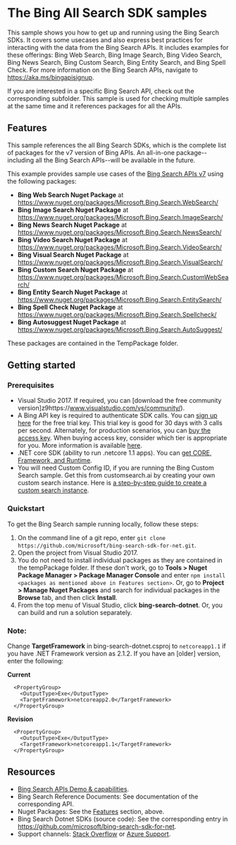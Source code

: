 # The Bing All Search SDK samples

This sample shows you how to get up and running using the Bing Search SDKs. It covers some usecases and also express best practices for interacting with the data from the Bing Search APIs. It includes examples for these offerings: Bing Web Search, Bing Image Search, Bing Video Search, Bing News Search, Bing Custom Search, Bing Entity Search, and Bing Spell Check. For more information on the Bing Search APIs, navigate to https://aka.ms/bingapisignup. 

If you are interested in a specific Bing Search API, check out the corresponding subfolder. This sample is used for checking multiple samples at the same time and it references packages for all the APIs.

## Features

This sample references the all Bing Search SDKs, which is the complete list of packages for the v7 version of Bing APIs. An all-in-one package--including all the Bing Search APIs--will be available in the future.

This example provides sample use cases of the [Bing Search APIs v7](https://github.com/microsoft/bing-search-sdk-for-net/tree/main/samples/BingSearchSamples) using the following packages:

* **Bing Web Search Nuget Package** at https://www.nuget.org/packages/Microsoft.Bing.Search.WebSearch/
* **Bing Image Search Nuget Package** at https://www.nuget.org/packages/Microsoft.Bing.Search.ImageSearch/
* **Bing News Search Nuget Package** at https://www.nuget.org/packages/Microsoft.Bing.Search.NewsSearch/
* **Bing Video Search Nuget Package** at https://www.nuget.org/packages/Microsoft.Bing.Search.VideoSearch/
* **Bing Visual Search Nuget Package** at https://www.nuget.org/packages/Microsoft.Bing.Search.VisualSearch/
* **Bing Custom Search Nuget Package** at https://www.nuget.org/packages/Microsoft.Bing.Search.CustomWebSearch/
* **Bing Entity Search Nuget Package** at https://www.nuget.org/packages/Microsoft.Bing.Search.EntitySearch/
* **Bing Spell Check Nuget Package** at https://www.nuget.org/packages/Microsoft.Bing.Search.Spellcheck/
* **Bing Autosuggest Nuget Package** at https://www.nuget.org/packages/Microsoft.Bing.Search.AutoSuggest/

These packages are contained in the TempPackage folder. 

## Getting started

### Prerequisites

- Visual Studio 2017. If required, you can [download the free community version]z9https://www.visualstudio.com/vs/community/).
- A Bing API key is required to authenticate SDK calls. You can [sign up here](hhttps://aka.ms/bingapisignup) for the free trial key. This trial key is good for 30 days with 3 calls per second. Alternately, for production scenarios, you can [buy the access key](https://aka.ms/bingapisignup). When buying access key, consider which tier is appropriate for you. More information is available [here](https://aka.ms/bingapisignup). 
- .NET core SDK (ability to run .netcore 1.1 apps). You can [get CORE, Framework, and Runtime](https://www.microsoft.com/net/download/). 
- You will need Custom Config ID, if you are running the Bing Custom Search sample. Get this from customsearch.ai by creating your own custom search instance. Here is [a step-by-step guide to create a custom search instance](https://blogs.bing.com/search-quality-insights/2017-12/build-your-ads-free-search-engine-with-bing-custom-search).

### Quickstart

To get the Bing Search sample running locally, follow these steps:

1. On the command line of a git repo, enter `git clone https://github.com/microsoft/bing-search-sdk-for-net.git`.
2. Open the project from Visual Studio 2017.
3. You do not need to install individual packages as they are contained in the tempPackage folder. If these don't work, go to **Tools > Nuget Package Manager > Package Manager Console** and enter `npm install <packages as mentioned above in Features section>`. Or, go to **Project > Manage Nuget Packages** and search for individual packages in the **Browse** tab, and then click **Install**. 
4. From the top menu of Visual Studio, click **bing-search-dotnet**. Or, you can build and run a solution separately.

### Note: 
Change **TargetFramework** in bing-search-dotnet.csproj to `netcoreapp1.1` if you have .NET Framework version as 2.1.2. If you have an [older] version, enter the following:

**Current**
````  
  <PropertyGroup>
    <OutputType>Exe</OutputType>
    <TargetFramework>netcoreapp2.0</TargetFramework>
  </PropertyGroup>
````
**Revision**
````
  <PropertyGroup>
    <OutputType>Exe</OutputType>
    <TargetFramework>netcoreapp1.1</TargetFramework>
  </PropertyGroup>
````

## Resources
- [Bing Search APIs Demo & capabilities](https://github.com/microsoft/bing-search-sdk-for-net).
- Bing Search Reference Documents: See documentation of the corresponding API.
- Nuget Packages: See the [Features](#features) section, above.
- Bing Search Dotnet SDKs (source code): See the corresponding entry in https://github.com/microsoft/bing-search-sdk-for-net.
- Support channels: [Stack Overflow](https://stackoverflow.com/questions/tagged/bing-search) or [Azure Support](https://azure.microsoft.com/en-us/support/options/).
